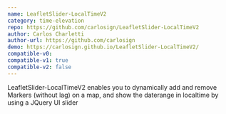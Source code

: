 ```yaml
---
name: LeafletSlider-LocalTimeV2
category: time-elevation
repo: https://github.com/carlosign/LeafletSlider-LocalTimeV2
author: Carlos Charletti
author-url: https://github.com/carlosign
demo: https://carlosign.github.io/LeafletSlider-LocalTimeV2/
compatible-v0:
compatible-v1: true
compatible-v2: false
---
```


LeafletSlider-LocalTimeV2  enables you to dynamically add and remove Markers (without lag) on a map, and show the daterange in localtime by using a JQuery UI slider

